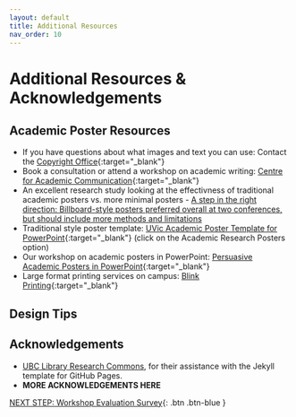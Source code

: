 ```yaml
---
layout: default
title: Additional Resources
nav_order: 10
---
```


# Additional Resources & Acknowledgements

## Academic Poster Resources
- If you have questions about what images and text you can use: Contact the [Copyright Office](https://www.uvic.ca/library/research-teaching/copyright/index.php){:target="_blank"}
- Book a consultation or attend a workshop on academic writing: [Centre for Academic Communication](https://www.uvic.ca/learningandteaching/cac/index.php){:target="_blank"}
- An excellent research study looking at the effectivness of traditional academic posters vs. more minimal posters - [A step in the right direction: Billboard-style posters preferred overall at two conferences, but should include more methods and limitations](https://www.qeios.com/read/P7N5BO)
- Traditional style poster template: [UVic Academic Poster Template for PowerPoint](http://bit.ly/2OxB9Wi){:target="_blank"} (click on the Academic Research Posters option)
- Our workshop on academic posters in PowerPoint: [Persuasive Academic Posters in PowerPoint](https://lib.uvic.ca/app){:target="_blank"}
- Large format printing services on campus: [Blink Printing](https://www.uvicbookstore.ca/info/blinkprinting){:target="_blank"}

## Design Tips


## Acknowledgements

- [UBC Library Research Commons](https://github.com/ubc-library-rc/), for their assistance with the Jekyll template for GitHub Pages.
- **MORE ACKNOWLEDGEMENTS HERE**

[NEXT STEP: Workshop Evaluation Survey](workshop-survey.html){: .btn .btn-blue }
